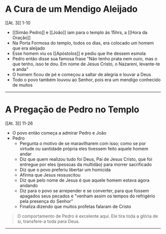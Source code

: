 # A Cura de um Mendigo Aleijado
[[At. 3]] 1-10
- [[Simão Pedro]] e [[João]] iam para o templo às 15hrs, a [[Hora da Oração]]
- Na Porta Formosa do templo, todos os dias, era colocado um homem que era aleijado
- Esse homem viu os [[Apóstolos]] e pediu que lhe dessem esmola
- Pedro então disse sua famosa frase "Não tenho prata nem ouro, mas o que tenho, isso te dou. Em nome de Jesus Cristo, o Nazareni, levante-te e anda"
- O homem ficou de pé e começou a saltar de alegria e louvar a Deus
- Todo o povo também louvou ao Senhor, pois era um mendigo conhecido de muitos
---
# A Pregação de Pedro no Templo
[[At. 3]] 11-26
- O povo então começa a admirar Pedro e João
- Pedro
	- Pergunta o motivo de se maravilharem com isso; como se por virtude ou santidade própria eles tivessem feito aquele homem andar
	- Diz que quem realizou tudo foi Deus, Pai de Jesus Cristo, que foi entregue por eles (pessoas da multidão) para morrer sacrificado
	- Diz que o povo preferiu libertar um homicida
	- Afirma que Jesus ressuscitou
	- Diz que pelo nome de Jesus é que aquele homem estava agora andando
	- Diz para o povo se arrepender e se converter, para que fossem apagados seus pecados e "venham assim os tempos do refrigério pela presença do Senhor"
	- Finaliza dizendo que muitos profetas falaram de Cristo
>O comportamento de Pedro é excelente aqui. Ele tira toda a glória de si, transfere-a toda para Deus. 

---